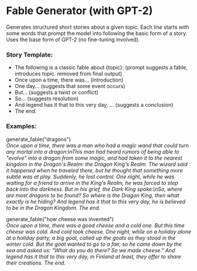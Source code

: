 # Fable Generator (with GPT-2)
Generates structured short stories about a given topic. Each line starts with some words that prompt the model into following the basic form of a story. Uses the base form of GPT-2 (no fine-tuning involved).

### Story Template:
- The following is a classic fable about {topic}: (prompt suggests a fable, introduces topic. removed from final output)
- Once upon a time, there was... (introduction)
- One day... (suggests that some event occurs)  
- But... (suggests a twist or conflict)  
- So... (suggests resolution)  
- And legend has it that to this very day, ... (suggests a conclusion)  
- The end.  

### Examples:  
generate_fable("dragons")  
*Once upon a time, there was a man who had a magic wand that could turn any mortal into a dragon:\nThis man had heard rumors of being able to "evolve" into a dragon from some magic, and had taken it to the nearest kingdom in the Dragon\'s Realm: the Dragon King\'s Realm. The wizard said it happened when he traveled there, but he thought that something more subtle was at play. Suddenly, he lost control. One night, while he was waiting for a friend to arrive in the King\'s Realm, he was forced to step back into the darkness. But in his grief, the Dark King spoke:\nSo, where are most dragons to be found? So where is the Dragon King, then what exactly is he hiding? And legend has it that to this very day, he is believed to be in the Dragon Kingdom. The end.*
  
generate_fable("how cheese was invented")  
*Once upon a time, there was a good cheese and a cold one. But this time cheese was cold. And cold took cheese. One night, while on a holiday alone at a holiday party, a big goat, called up the goats as they stood in the winter cold. But the goat wanted to go to a fair, so he came down by the sea and asked us: "What do you do there? So we made cheese." And legend has it that to this very day, in Finland at least, they offer to share their creations. The end.*
